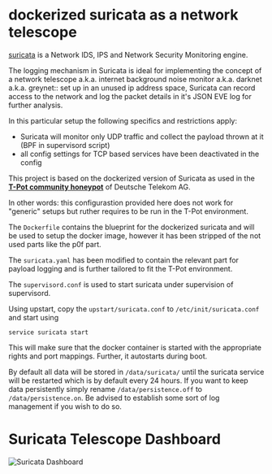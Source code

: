 # dockerized suricata as a network telescope

[suricata](http://suricata-ids.org/) is a Network IDS, IPS and Network Security Monitoring engine.

The logging mechanism in Suricata is ideal for implementing the concept of a network telescope a.k.a. internet background noise monitor a.k.a. darknet a.k.a. greynet::
set up in an unused ip address space, Suricata can record access to the network and log the packet details in it's JSON EVE log for further analysis.

In this particular setup the following specifics and restrictions apply:
* Suricata will monitor only UDP traffic and collect the payload thrown at it (BPF in supervisord script)
* all config settings for TCP based services have been deactivated in the config

This project is based on the dockerized version of Suricata as used in the **[T-Pot community honeypot](http://dtag-dev-sec.github.io/)** of Deutsche Telekom AG.

In other words: this configurastion provided here does not work for "generic" setups but ruther requires to be run in the T-Pot environment.

The `Dockerfile` contains the blueprint for the dockerized suricata and will be used to setup the docker image, however it has been stripped of the not used parts like the p0f part.

The `suricata.yaml` has been modified to contain the relevant part for payload logging and is further tailored to fit the T-Pot environment.

The `supervisord.conf` is used to start suricata under supervision of supervisord.

Using upstart, copy the `upstart/suricata.conf` to `/etc/init/suricata.conf` and start using

    service suricata start

This will make sure that the docker container is started with the appropriate rights and port mappings. Further, it autostarts during boot.

By default all data will be stored in `/data/suricata/` until the suricata service will be restarted which is by default every 24 hours. If you want to keep data persistently simply rename `/data/persistence.off` to `/data/persistence.on`. Be advised to establish some sort of log management if you wish to do so.

# Suricata Telescope Dashboard

![Suricata Dashboard](https://raw.githubusercontent.com/dtag-dev-sec/suricata/master/doc/dashboard.png)
